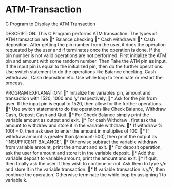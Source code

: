 # ATM-Transaction
C Program to Display the ATM Transaction

DESCRIPTION:
This C Program performs ATM transaction. The types of ATM transaction are
*	Balance checking
*  Cash withdrawal
*  Cash deposition.
After getting the pin number from the user, it does the operation requested by the user and if terminates once the operation is done. If the pin number is not valid operations are not performed. First initialize the ATM pin and amount with some random number. Then Take the ATM pin as input. If the input pin is equal to the initialized pin, then do the further operations. Use switch statement to do the operations like Balance checking, Cash withdrawal, Cash deposition etc. Use while loop to terminate or restart the process.	

PROGRAM EXPLANATION:
*	Initialize the variables pin, amount and transaction with 1520, 1000 and ‘y’ respectively.
*	Ask for the pin from user. If the input pin is equal to 1520, then allow for the further operations.
*	Use switch statement to do the operations like Check Balance, Withdraw Cash, Deposit Cash and Quit.
*	For Check Balance simply print the variable amount as output and exit.
*	For cash Withdraw , first ask the amount to withdraw and store it in the variable withdraw.
* If withdraw % 100! = 0, then ask user to enter the amount in multiplies of 100.
*	If withdraw amount is greater than (amount-500), then print the output as “INSUFFICENT BALANCE”.
*	Otherwise subtract the variable withdraw from variable amount, print the amount and exit.
* For deposit operation, ask the user for amount and store it in the variable deposit.
*	Add the variable deposit to variable amount, print the amount and exit.
*	If quit, then finally ask the user if they wish to continue or not. Ask them to type y/n and store it in the variable transaction.
*	If variable transaction is y/Y, then continue the operation. Otherwise terminate the while loop by assigning 1 to variable k.

